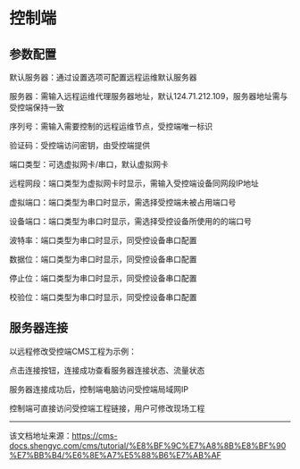 # 控制端

## 参数配置​

默认服务器：通过设置选项可配置远程运维默认服务器

服务器：需输入远程运维代理服务器地址，默认124.71.212.109，服务器地址需与受控端保持一致

序列号：需输入需要控制的远程运维节点，受控端唯一标识

验证码：受控端访问密钥，由受控端提供

端口类型：可选虚拟网卡/串口，默认虚拟网卡

远程网段：端口类型为虚拟网卡时显示，需输入受控端设备同网段IP地址

虚拟端口：端口类型为串口时显示，需选择受控端未被占用端口号

设备端口：端口类型为串口时显示，需选择受控设备所使用的的端口号

波特率：端口类型为串口时显示，同受控设备串口配置

数据位：端口类型为串口时显示，同受控设备串口配置

停止位：端口类型为串口时显示，同受控设备串口配置

校验位：端口类型为串口时显示，同受控设备串口配置

## 服务器连接​

以远程修改受控端CMS工程为示例：

点击连接按钮，连接成功查看服务器连接状态、流量状态

服务器连接成功后，控制端电脑访问受控端局域网IP

控制端可直接访问受控端工程链接，用户可修改现场工程


---

该文档地址来源：https://cms-docs.shengyc.com/cms/tutorial/%E8%BF%9C%E7%A8%8B%E8%BF%90%E7%BB%B4/%E6%8E%A7%E5%88%B6%E7%AB%AF